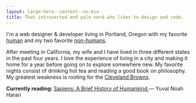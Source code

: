 ```yaml
---
layout: large-hero--content--no-bio
title: That introverted and pale nerd who likes to design and code.
---
```


<p>
  I'm a web designer &amp; developer living in Portland, Oregon with my favorite <a href="https://www.sparks-of-art.com">human</a> and my two favorite <a href="https://www.instagram.com/p/wm-FsonqsK/?taken-by=jacobrokaw">non-humans</a>.
</p>
<p>
  After meeting in California, my wife and I have lived in three different states in the past four years. I love the experience of living in a city and making it home for a year before going on to explore somewhere new. My favorite nights consist of drinking hot tea and reading a good book on philosophy. My greatest weakness is rooting for the <a href="/did-the-browns-win">Cleveland Browns</a>.
</p>
<p>
  <strong>
    Currently reading:
  </strong>
  <a href="https://www.amazon.com/Sapiens-Humankind-Yuval-Noah-Harari/dp/0062316095/ref=tmm_hrd_swatch_0?_encoding=UTF8&qid=1512445873&sr=1-1" target="_blank">
    Sapiens: A Brief History of Humankind
  </a>
  — Yuval Noah Harari
</p>
